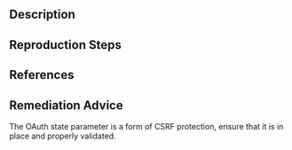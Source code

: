 ## Description


## Reproduction Steps


## References


## Remediation Advice

The OAuth state parameter is a form of CSRF protection, ensure that it is in place and properly validated.
